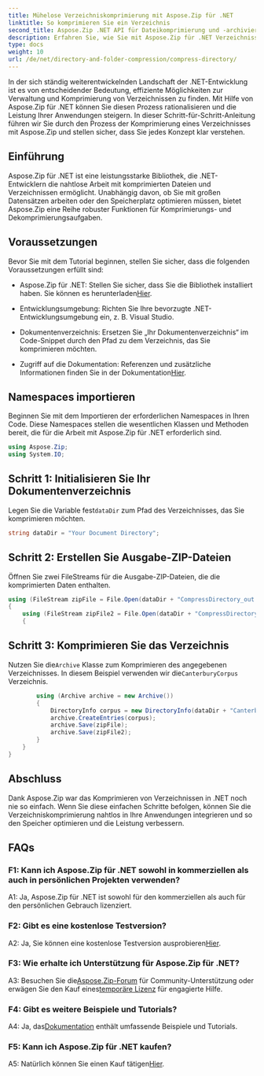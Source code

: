 ```yaml
---
title: Mühelose Verzeichniskomprimierung mit Aspose.Zip für .NET
linktitle: So komprimieren Sie ein Verzeichnis
second_title: Aspose.Zip .NET API für Dateikomprimierung und -archivierung
description: Erfahren Sie, wie Sie mit Aspose.Zip für .NET Verzeichnisse mühelos komprimieren. Steigern Sie Ihre .NET-Entwicklung durch effiziente Optimierung des Speicherplatzes.
type: docs
weight: 10
url: /de/net/directory-and-folder-compression/compress-directory/
---
```

In der sich ständig weiterentwickelnden Landschaft der .NET-Entwicklung ist es von entscheidender Bedeutung, effiziente Möglichkeiten zur Verwaltung und Komprimierung von Verzeichnissen zu finden. Mit Hilfe von Aspose.Zip für .NET können Sie diesen Prozess rationalisieren und die Leistung Ihrer Anwendungen steigern. In dieser Schritt-für-Schritt-Anleitung führen wir Sie durch den Prozess der Komprimierung eines Verzeichnisses mit Aspose.Zip und stellen sicher, dass Sie jedes Konzept klar verstehen.

## Einführung

Aspose.Zip für .NET ist eine leistungsstarke Bibliothek, die .NET-Entwicklern die nahtlose Arbeit mit komprimierten Dateien und Verzeichnissen ermöglicht. Unabhängig davon, ob Sie mit großen Datensätzen arbeiten oder den Speicherplatz optimieren müssen, bietet Aspose.Zip eine Reihe robuster Funktionen für Komprimierungs- und Dekomprimierungsaufgaben.

## Voraussetzungen

Bevor Sie mit dem Tutorial beginnen, stellen Sie sicher, dass die folgenden Voraussetzungen erfüllt sind:

-  Aspose.Zip für .NET: Stellen Sie sicher, dass Sie die Bibliothek installiert haben. Sie können es herunterladen[Hier](https://releases.aspose.com/zip/net/).

- Entwicklungsumgebung: Richten Sie Ihre bevorzugte .NET-Entwicklungsumgebung ein, z. B. Visual Studio.

- Dokumentenverzeichnis: Ersetzen Sie „Ihr Dokumentenverzeichnis“ im Code-Snippet durch den Pfad zu dem Verzeichnis, das Sie komprimieren möchten.

-  Zugriff auf die Dokumentation: Referenzen und zusätzliche Informationen finden Sie in der Dokumentation[Hier](https://reference.aspose.com/zip/net/).

## Namespaces importieren

Beginnen Sie mit dem Importieren der erforderlichen Namespaces in Ihren Code. Diese Namespaces stellen die wesentlichen Klassen und Methoden bereit, die für die Arbeit mit Aspose.Zip für .NET erforderlich sind.

```csharp
using Aspose.Zip;
using System.IO;
```

## Schritt 1: Initialisieren Sie Ihr Dokumentenverzeichnis

 Legen Sie die Variable fest`dataDir` zum Pfad des Verzeichnisses, das Sie komprimieren möchten.

```csharp
string dataDir = "Your Document Directory";
```

## Schritt 2: Erstellen Sie Ausgabe-ZIP-Dateien

Öffnen Sie zwei FileStreams für die Ausgabe-ZIP-Dateien, die die komprimierten Daten enthalten.

```csharp
using (FileStream zipFile = File.Open(dataDir + "CompressDirectory_out.zip", FileMode.Create))
{
    using (FileStream zipFile2 = File.Open(dataDir + "CompressDirectory2_out.zip", FileMode.Create))
    {
```

## Schritt 3: Komprimieren Sie das Verzeichnis

 Nutzen Sie die`Archive` Klasse zum Komprimieren des angegebenen Verzeichnisses. In diesem Beispiel verwenden wir die`CanterburyCorpus` Verzeichnis.

```csharp
        using (Archive archive = new Archive())
        {
            DirectoryInfo corpus = new DirectoryInfo(dataDir + "CanterburyCorpus");
            archive.CreateEntries(corpus);
            archive.Save(zipFile);
            archive.Save(zipFile2);
        }
    }
}
```

## Abschluss

Dank Aspose.Zip war das Komprimieren von Verzeichnissen in .NET noch nie so einfach. Wenn Sie diese einfachen Schritte befolgen, können Sie die Verzeichniskomprimierung nahtlos in Ihre Anwendungen integrieren und so den Speicher optimieren und die Leistung verbessern.

## FAQs

### F1: Kann ich Aspose.Zip für .NET sowohl in kommerziellen als auch in persönlichen Projekten verwenden?

A1: Ja, Aspose.Zip für .NET ist sowohl für den kommerziellen als auch für den persönlichen Gebrauch lizenziert.

### F2: Gibt es eine kostenlose Testversion?

 A2: Ja, Sie können eine kostenlose Testversion ausprobieren[Hier](https://releases.aspose.com/zip/net).

### F3: Wie erhalte ich Unterstützung für Aspose.Zip für .NET?

 A3: Besuchen Sie die[Aspose.Zip-Forum](https://forum.aspose.com/c/zip/37) für Community-Unterstützung oder erwägen Sie den Kauf eines[temporäre Lizenz](https://purchase.aspose.com/temporary-license/) für engagierte Hilfe.

### F4: Gibt es weitere Beispiele und Tutorials?

 A4: Ja, das[Dokumentation](https://reference.aspose.com/zip/net/) enthält umfassende Beispiele und Tutorials.

### F5: Kann ich Aspose.Zip für .NET kaufen?

 A5: Natürlich können Sie einen Kauf tätigen[Hier](https://purchase.aspose.com/buy).
